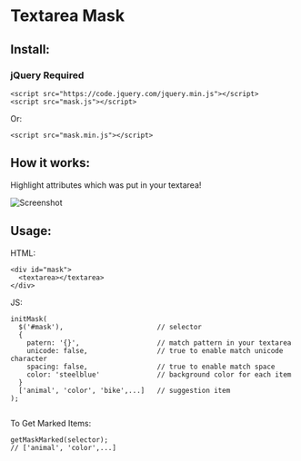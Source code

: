 # Textarea Mask

## Install:
### jQuery Required
```
<script src="https://code.jquery.com/jquery.min.js"></script>
<script src="mask.js"></script>
```
Or:
```
<script src="mask.min.js"></script>
```

## How it works:

Highlight attributes which was put in your textarea!

![Screenshot](http://sv1.upsieutoc.com/2018/03/04/mask.gif)

## Usage:
HTML:
```
<div id="mask">
  <textarea></textarea>
</div>
```
JS:
```
initMask(
  $('#mask'),                       // selector
  {
    patern: '{}',                   // match pattern in your textarea
    unicode: false,                 // true to enable match unicode character
    spacing: false,                 // true to enable match space
    color: 'steelblue'              // background color for each item
  }
  ['animal', 'color', 'bike',...]   // suggestion item
);
  
```
To Get Marked Items:
```
getMaskMarked(selector);
// ['animal', 'color',...] 
```

